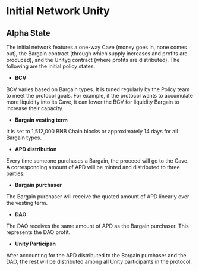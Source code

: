 # Initial Network Unity

## Alpha State

The initial network features a one-way Cave (money goes in, none comes out), the Bargain contract (through which supply increases and profits are produced), and the Unityg contract (where profits are distributed). The following are the initial policy states:

* **BCV**

BCV varies based on Bargain types. It is tuned regularly by the Policy team to meet the protocol goals. For example, if the protocol wants to accumulate more liquidity into its Cave, it can lower the BCV for liquidity Bargain to increase their capacity.

* **Bargain vesting term**

It is set to 1,512,000 BNB Chain blocks or approximately 14 days for all Bargain types.

* **APD distribution**

Every time someone purchases a Bargain, the proceed will go to the Cave. A corresponding amount of APD will be minted and distributed to three parties:

* **Bargain purchaser**

The Bargain purchaser will receive the quoted amount of APD linearly over the vesting term.

* **DAO**

The DAO receives the same amount of APD as the Bargain purchaser. This represents the DAO profit.

* **Unity Participan**

After accounting for the APD distributed to the Bargain purchaser and the DAO, the rest will be distributed among all Unity participants in the protocol.
